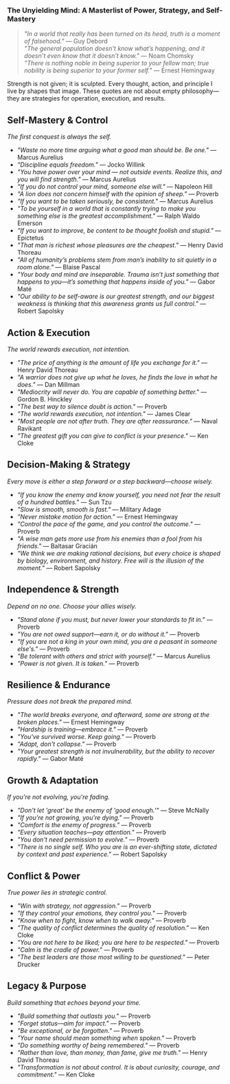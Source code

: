### **The Unyielding Mind: A Masterlist of Power, Strategy, and Self-Mastery**  

> *"In a world that really has been turned on its head, truth is a moment of falsehood."* — Guy Debord  
> *"The general population doesn’t know what’s happening, and it doesn’t even know that it doesn’t know."* — Noam Chomsky  
> *"There is nothing noble in being superior to your fellow man; true nobility is being superior to your former self."* — Ernest Hemingway  

Strength is not given; it is sculpted. Every thought, action, and principle I live by shapes that image. These quotes are not about empty philosophy—they are strategies for operation, execution, and results.  

## **Self-Mastery & Control**  
*The first conquest is always the self.*  

- *"Waste no more time arguing what a good man should be. Be one."* — Marcus Aurelius  
- *"Discipline equals freedom."* — Jocko Willink  
- *"You have power over your mind — not outside events. Realize this, and you will find strength."* — Marcus Aurelius  
- *"If you do not control your mind, someone else will."* — Napoleon Hill  
- *"A lion does not concern himself with the opinion of sheep."* — Proverb
- *"If you want to be taken seriously, be consistent."* — Marcus Aurelius  
- *"To be yourself in a world that is constantly trying to make you something else is the greatest accomplishment."* — Ralph Waldo Emerson  
- *"If you want to improve, be content to be thought foolish and stupid."* — Epictetus  
- *"That man is richest whose pleasures are the cheapest."* — Henry David Thoreau  
- *"All of humanity’s problems stem from man’s inability to sit quietly in a room alone."* — Blaise Pascal  
- *"Your body and mind are inseparable. Trauma isn’t just something that happens to you—it’s something that happens inside of you."* — Gabor Maté  
- *"Our ability to be self-aware is our greatest strength, and our biggest weakness is thinking that this awareness grants us full control."* — Robert Sapolsky  

## **Action & Execution**  
*The world rewards execution, not intention.*  

- *"The price of anything is the amount of life you exchange for it."* — Henry David Thoreau  
- *"A warrior does not give up what he loves, he finds the love in what he does."* — Dan Millman  
- *"Mediocrity will never do. You are capable of something better."* — Gordon B. Hinckley  
- *"The best way to silence doubt is action."* — Proverb  
- *"The world rewards execution, not intention."* — James Clear  
- *"Most people are not after truth. They are after reassurance."* — Naval Ravikant  
- *"The greatest gift you can give to conflict is your presence."* — Ken Cloke  

## **Decision-Making & Strategy**  
*Every move is either a step forward or a step backward—choose wisely.*  

- *"If you know the enemy and know yourself, you need not fear the result of a hundred battles."* — Sun Tzu  
- *"Slow is smooth, smooth is fast."* — Military Adage  
- *"Never mistake motion for action."* — Ernest Hemingway  
- *"Control the pace of the game, and you control the outcome."* — Proverb  
- *"A wise man gets more use from his enemies than a fool from his friends."* — Baltasar Gracián  
- *"We think we are making rational decisions, but every choice is shaped by biology, environment, and history. Free will is the illusion of the moment."* — Robert Sapolsky  

## **Independence & Strength**  
*Depend on no one. Choose your allies wisely.*  

- *"Stand alone if you must, but never lower your standards to fit in."* — Proverb  
- *"You are not owed support—earn it, or do without it."* — Proverb  
- *"If you are not a king in your own mind, you are a peasant in someone else's."* — Proverb  
- *"Be tolerant with others and strict with yourself."* — Marcus Aurelius  
- *"Power is not given. It is taken."* — Proverb  

## **Resilience & Endurance**  
*Pressure does not break the prepared mind.*  

- *"The world breaks everyone, and afterward, some are strong at the broken places."* — Ernest Hemingway  
- *"Hardship is training—embrace it."* — Proverb  
- *"You've survived worse. Keep going."* — Proverb  
- *"Adapt, don't collapse."* — Proverb  
- *"Your greatest strength is not invulnerability, but the ability to recover rapidly."* — Gabor Maté  

## **Growth & Adaptation**  
*If you're not evolving, you're fading.*  

- *"Don't let 'great' be the enemy of 'good enough.'"* — Steve McNally  
- *"If you're not growing, you're dying."* — Proverb  
- *"Comfort is the enemy of progress."* — Proverb  
- *"Every situation teaches—pay attention."* — Proverb  
- *"You don't need permission to evolve."* — Proverb  
- *"There is no single self. Who you are is an ever-shifting state, dictated by context and past experience."* — Robert Sapolsky  

## **Conflict & Power**  
*True power lies in strategic control.*  

- *"Win with strategy, not aggression."* — Proverb  
- *"If they control your emotions, they control you."* — Proverb  
- *"Know when to fight, know when to walk away."* — Proverb  
- *"The quality of conflict determines the quality of resolution."* — Ken Cloke  
- *"You are not here to be liked; you are here to be respected."* — Proverb  
- *"Calm is the cradle of power."* — Proverb  
- *"The best leaders are those most willing to be questioned."* — Peter Drucker  

## **Legacy & Purpose**  
*Build something that echoes beyond your time.*  

- *"Build something that outlasts you."* — Proverb  
- *"Forget status—aim for impact."* — Proverb  
- *"Be exceptional, or be forgotten."* — Proverb  
- *"Your name should mean something when spoken."* — Proverb  
- *"Do something worthy of being remembered."* — Proverb  
- *"Rather than love, than money, than fame, give me truth."* — Henry David Thoreau  
- *"Transformation is not about control. It is about curiosity, courage, and commitment."* — Ken Cloke  